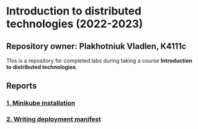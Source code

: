 # Introduction to distributed technologies (2022-2023)
## Repository owner: Plakhotniuk Vladlen, K4111c
This is a repository for completed labs during taking a course **Introduction to distributed technologies**.

## Reports
### [1. Minikube installation](lab1/lab1_report.md)
### [2. Writing deployment manifest](lab2/lab2_report.md)